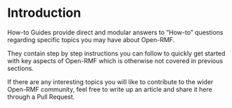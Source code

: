 # Introduction

How-to Guides provide direct and modular answers to “How-to” questions regarding specific topics you may have about Open-RMF. 

They contain step by step instructions you can follow to quickly get started with key aspects of Open-RMF which is otherwise not covered in previous sections.

If there are any interesting topics you will like to contribute to the wider Open-RMF community, feel free to write up an article and share it here through a Pull Request.

